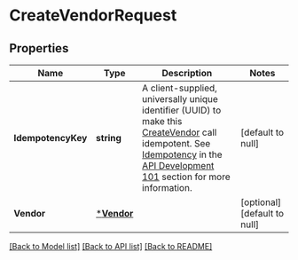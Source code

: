 # CreateVendorRequest

## Properties
Name | Type | Description | Notes
------------ | ------------- | ------------- | -------------
**IdempotencyKey** | **string** | A client-supplied, universally unique identifier (UUID) to make this [CreateVendor](https://developer.squareup.com/reference/square_2024-07-17/vendors-api/create-vendor) call idempotent.  See [Idempotency](https://developer.squareup.com/docs/build-basics/common-api-patterns/idempotency) in the [API Development 101](https://developer.squareup.com/docs/buildbasics) section for more information. | [default to null]
**Vendor** | [***Vendor**](Vendor.md) |  | [optional] [default to null]

[[Back to Model list]](../README.md#documentation-for-models) [[Back to API list]](../README.md#documentation-for-api-endpoints) [[Back to README]](../README.md)

